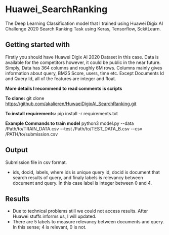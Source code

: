 # Huawei_SearchRanking
The Deep Learning Classification model that I trained using Huawei Digix AI Challenge 2020 Search Ranking Task using Keras, Tensorflow, SckitLearn.

## Getting started with

Firstly you should have Huawei Digix AI 2020 Dataset in this case. Data is available for the competitors however, it could be public in the near future.
Simply, Data has 364 columns and roughly 6M rows. Columns mainly gives information about query, BM25 Score, users, time etc. Except Documents Id and Query Id, all of the features are integer and float. 

**More details I recommend to read comments is scripts**

**To clone:** git clone https://github.com/akalieren/HuwaeiDigixAI_SearchRanking.git

**To install requirements:** pip install -r requirements.txt

**Example Commands to train model**
python3 model.py --data /Path/to/TRAIN_DATA.csv --test /Path/to/TEST_DATA_B.csv --csv /PATH/to/submission.csv

## Output
Submission file in csv format.
* ids, docid, labels, where ids is unique query id, docid is document that search results of query, and finaly labels is relevancy between document and query. In this case label is integer between 0 and 4.

## Results
* Due to technical problems still we could not access results. After Huawei stuffs informs us, I will updated.
* There are 5 labels to measure relevancy between documents and query. In this sense; 4 is relevant, 0 is not.
